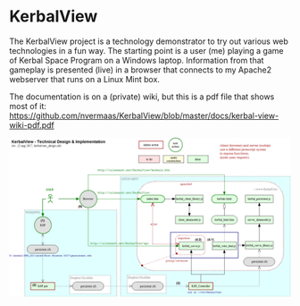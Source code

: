 # KerbalView
The KerbalView project is a technology demonstrator to try out various web technologies in a fun way. The starting point is a user (me) playing a game of Kerbal Space Program on a Windows laptop. Information from that gameplay is presented (live) in a browser that connects to my Apache2 webserver that runs on a Linux Mint box.

The documentation is on a (private) wiki, but this is a pdf file that shows most of it:
https://github.com/nvermaas/KerbalView/blob/master/docs/kerbal-view-wiki-pdf.pdf

<p align="center">
  <img src="https://github.com/nvermaas/KerbalView/blob/master/docs/kerbalview-design.png"/>
</p>

